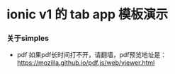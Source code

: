 # ionic v1 的 tab app 模板演示

### 关于simples
- pdf 如果pdf长时间打不开，请翻墙，pdf预览地址是：https://mozilla.github.io/pdf.js/web/viewer.html